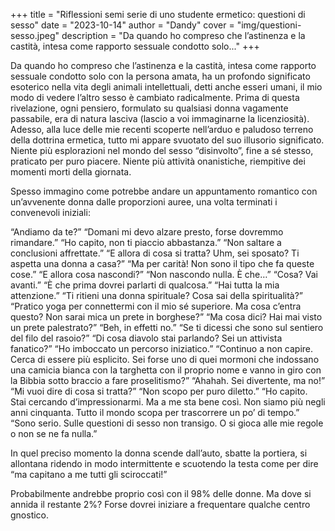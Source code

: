 +++
title = "Riflessioni semi serie di uno studente ermetico: questioni di sesso"
date = "2023-10-14"
author = "Dandy"
cover = "img/questioni-sesso.jpeg"
description = "Da quando ho compreso che l’astinenza e la castità, intesa come rapporto sessuale condotto solo..."
+++

Da quando ho compreso che l’astinenza e la castità, intesa come rapporto sessuale condotto solo con la persona amata, ha un profondo significato esoterico nella vita degli animali intellettuali, detti anche esseri umani, il mio modo di vedere l’altro sesso è cambiato radicalmente. Prima di questa rivelazione, ogni pensiero, formulato su qualsiasi donna vagamente passabile, era di natura lasciva (lascio a voi immaginarne la licenziosità). Adesso, alla luce delle mie recenti scoperte nell’arduo e paludoso terreno della dottrina ermetica, tutto mi appare svuotato del suo illusorio significato.
Niente più esplorazioni nel mondo del sesso “disinvolto”, fine a sé stesso, praticato per puro piacere. Niente più attività onanistiche, riempitive dei momenti morti della giornata.

Spesso immagino come potrebbe andare un appuntamento romantico con un’avvenente donna dalle proporzioni auree, una volta terminati i convenevoli iniziali:

“Andiamo da te?”
“Domani mi devo alzare presto, forse dovremmo rimandare.”
“Ho capito, non ti piaccio abbastanza.”
“Non saltare a conclusioni affrettate.”
“E allora di cosa si tratta? Uhm, sei sposato? Ti aspetta una donna a casa?”
“Ma per carità! Non sono il tipo che fa queste cose.”
“E allora cosa nascondi?”
“Non nascondo nulla. È che…”
“Cosa? Vai avanti.”
“È che prima dovrei parlarti di qualcosa.”
“Hai tutta la mia attenzione.”
“Ti ritieni una donna spirituale? Cosa sai della spiritualità?”
“Pratico yoga per connettermi con il mio sé superiore. Ma cosa c’entra questo? Non sarai mica un prete in borghese?”
“Ma cosa dici? Hai mai visto un prete palestrato?”
“Beh, in effetti no.”
“Se ti dicessi che sono sul sentiero del filo del rasoio?”
“Di cosa diavolo stai parlando? Sei un attivista fanatico?”
“Ho imboccato un percorso iniziatico.”
“Continuo a non capire. Cerca di essere più esplicito. Sei forse uno di quei mormoni che indossano una camicia bianca con la targhetta con il proprio nome e vanno in giro con la Bibbia sotto braccio a fare proselitismo?”
“Ahahah. Sei divertente, ma no!”
“Mi vuoi dire di cosa si tratta?”
“Non scopo per puro diletto.”
“Ho capito. Stai cercando d’impressionarmi. Ma a me sta bene così. Non siamo più negli anni cinquanta. Tutto il mondo scopa per trascorrere un po’ di tempo.”
“Sono serio. Sulle questioni di sesso non transigo. O si gioca alle mie regole o non se ne fa nulla.”

In quel preciso momento la donna scende dall’auto, sbatte la portiera, si allontana ridendo in modo intermittente e scuotendo la testa come per dire “ma capitano a me tutti gli sciroccati!”

Probabilmente andrebbe proprio così con il 98% delle donne. Ma dove si annida il restante 2%? Forse dovrei iniziare a frequentare qualche centro gnostico.
